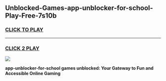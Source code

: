 
## Unblocked-Games-app-unblocker-for-school-Play-Free-7s10b
<h3>
<a href="https://premium76.site?title=app-unblocker-for-school&ref=18A1">CLICK TO PLAY</a></h3>
<hr>

<h3>
<a href="https://premium76.site?title=app-unblocker-for-school&ref=18A1">CLICK 2 PLAY</a>
  
</h3>

<a href="https://premium76.site?title=app-unblocker-for-school&ref=18A1"><img src="https://clearcache.store/games.png"></a>


**app-unblocker-for-school games unblocked: Your Gateway to Fun and Accessible Online Gaming**

